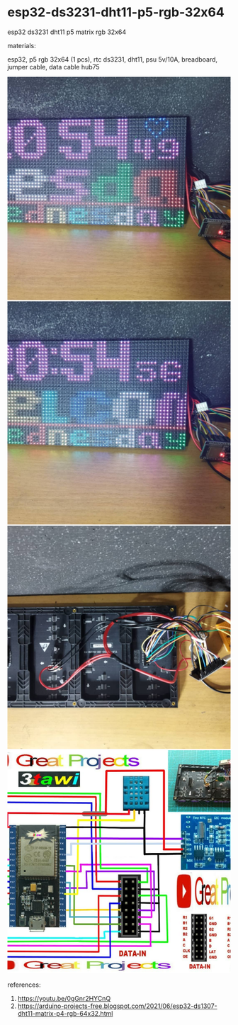 # esp32-ds3231-dht11-p5-rgb-32x64
esp32 ds3231 dht11 p5 matrix rgb 32x64

materials:

esp32, p5 rgb 32x64 (1 pcs), rtc ds3231, dht11, psu 5v/10A, breadboard, jumper cable, data cable hub75

![alt text](https://github.com/jenizar/esp32-ds3231-dht11-p5-rgb-32x64/blob/main/screenshot/ss1.jpg)
![alt text](https://github.com/jenizar/esp32-ds3231-dht11-p5-rgb-32x64/blob/main/screenshot/ss2.jpg)
![alt text](https://github.com/jenizar/esp32-ds3231-dht11-p5-rgb-32x64/blob/main/screenshot/ss3.jpg)
![alt text](https://github.com/jenizar/esp32-ds3231-dht11-p5-rgb-32x64/blob/main/screenshot/ss4.jpg)

references:
1. https://youtu.be/0gGnr2HYCnQ
2. https://arduino-projects-free.blogspot.com/2021/06/esp32-ds1307-dht11-matrix-p4-rgb-64x32.html
